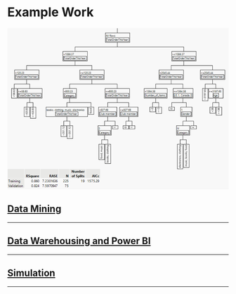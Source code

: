 # Example Work

<img src="/img/DataMining.PNG" alt="DataMining" class="inline"/>

## [Data Mining](https://github.com/mjhenry5/mjhenry5.github.io/tree/main/Final)
___


## [Data Warehousing and Power BI](https://github.com/mjhenry5/mjhenry5.github.io/tree/main/DMTheSkiShop)
___



## [Simulation](https://github.com/mjhenry5/mjhenry5.github.io/blob/main/Info%202020%20project%203.xlsx)
___
